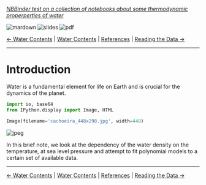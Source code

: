 <!--HEADER-->
[*NBBinder test on a collection of notebooks about some thermodynamic properperties of water*](https://github.com/rmsrosa/nbbinder)

<!--BADGES-->
<a href="https://nbviewer.jupyter.org/github/rmsrosa/nbbinder/blob/master/tests/nb_builds/nb_water_md/01.00-Introduction.md"><img align="left" src="https://img.shields.io/badge/view-markdown-orange" alt="mardown" title="View Markdown"></a>
&nbsp;<a href="https://nbviewer.jupyter.org/github/rmsrosa/nbbinder/blob/master/tests/nb_builds/nb_water_slides/01.00-Introduction.slides.html"><img align="left" src="https://img.shields.io/badge/view-slides-darkgreen" alt="slides" title="View Slides"></a>
&nbsp;<a href="https://nbviewer.jupyter.org/github/rmsrosa/nbbinder/blob/master/tests/nb_builds/nb_water_pdf/01.00-Introduction.pdf"><img align="left" src="https://img.shields.io/badge/view-pdf-blueviolet" alt="pdf" title="View PDF"></a>
&nbsp;

<!--NAVIGATOR-->
[<- Water Contents](00.00-Water_Contents.md) | [Water Contents](00.00-Water_Contents.md) | [References](BA.00-References.md) | [Reading the Data ->](02.00-Data.md)

---


# Introduction

Water is a fundamental element for life on Earth and is crucial for the dynamics of the planet.


```python
import io, base64
from IPython.display import Image, HTML
```


```python
Image(filename='cachoeira_448x298.jpg', width=448) 
```




![jpeg](output_5_0.jpg)



In this brief note, we look at the dependency of the water density on the temperature, at sea level pressure and attempt to fit polynomial models to a certain set of available data.

<!--NAVIGATOR-->

---
[<- Water Contents](00.00-Water_Contents.md) | [Water Contents](00.00-Water_Contents.md) | [References](BA.00-References.md) | [Reading the Data ->](02.00-Data.md)
